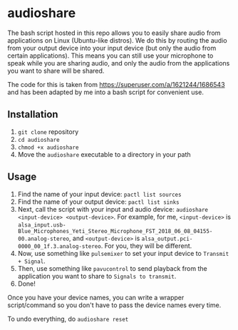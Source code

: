 # audioshare
The bash script hosted in this repo allows you to easily share audio
from applications on Linux (Ubuntu-like distros). We do this by routing the audio from your output
device into your input device (but only the audio from certain applications).
This means you can still use your microphone to speak while you are sharing audio,
and only the audio from the applications you want to share will be shared.

The code for this is taken from https://superuser.com/a/1621244/1686543
and has been adapted by me into a bash script for convenient use.

## Installation
1. `git clone` repository
2. `cd audioshare`
3. `chmod +x audioshare`
4. Move the `audioshare` executable to a directory in your path

## Usage
1. Find the name of your input device: `pactl list sources`
2. Find the name of your output device: `pactl list sinks`
3. Next, call the script with your input and audio device:
`audioshare <input-device> <output-device>`.
For example, for me, `<input-device>` is
`alsa_input.usb-Blue_Microphones_Yeti_Stereo_Microphone_FST_2018_06_08_04155-00.analog-stereo`,
and `<output-device>` is
`alsa_output.pci-0000_00_1f.3.analog-stereo`.
For you, they will be different.
4. Now, use something like `pulsemixer` to set your input device to
`Transmit + Signal`.
5. Then, use something like `pavucontrol` to send playback from the application
you want to share to `Signals to transmit`.
6. Done!

Once you have your device names, you can write a wrapper script/command
so you don't have to pass the device names every time.

To undo everything, do `audioshare reset`
